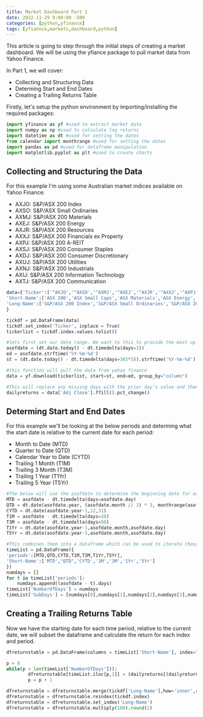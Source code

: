 ```yaml
---
title: Market Dashboard Part 1
date: 2022-11-29 9:00:00 -500
categories: [python,yfinance]
tags: [yfiannce,markets,dashboard,python]
---
```


This article is going to step through the initial steps of creating a market dashboard. We will be using the yfiance package to pull market data from Yahoo Finance.

In Part 1, we will cover:
- Collecting and Structuring Data
- Determing Start and End Dates
- Creating a Trailing Returns Table

Firstly, let's setup the python environment by importing/installing the required packages:

 ```python
import yfinance as yf #used to extract market data
import numpy as np #used to calculate log returns
import datetime as dt #used for setting the dates 
from calendar import monthrange #used for setting the dates
import pandas as pd #used for dataframe manipulation
import matplotlib.pyplot as plt #used to create charts
```

## Collecting and Structuring the Data

For this example I'm using some Australian market indices available on Yahoo Finance:

- AXJO: S&P/ASX 200 Index
- AXSO: S&P/ASX Small Ordinaries
- AXMJ: S&P/ASX 200 Materials
- AXEJ: S&P/ASX 200 Energy
- AXJR: S&P/ASX 200 Resources
- AXXJ: S&P/ASX 200 Financials ex Property
- AXPJ: S&P/ASX 200 A-REIT
- AXSJ: S&P/ASX 200 Consumer Staples
- AXDJ: S&P/ASX 200 Consumer Discretionary
- AXUJ: S&P/ASX 200 Utilities
- AXNJ: S&P/ASX 200 Industrials
- AXIJ: S&P/ASX 200 Information Technology
- AXTJ: S&P/ASX 200 Communication


```python 
data={'Ticker':['^AXJO','^AXSO','^AXMJ','^AXEJ','^AXJR','^AXXJ','^AXPJ','^AXSJ','^AXDJ','^AXUJ','^AXNJ','^AXIJ','^AXTJ'],
'Short-Name':['ASX 200','ASX Small Caps','ASX Materials','ASX Energy','ASX Resources','ASX Financials','ASX REITs','ASX Cons Staples','ASX Cons Disc','ASX Utilities','ASX Ind','ASX IT','ASX Comms'],
'Long-Name':['S&P/ASX 200 Index','S&P/ASX Small Ordinaries','S&P/ASX 200 Materials','S&P/ASX 200 Energy','S&P/ASX 200 Resources','S&P/ASX 200 Financials ex Property','S&P/ASX 200 A-REIT','S&P/ASX 200 Consumer Staples','S&P/ASX 200 Consumer Discretionary','S&P/ASX 200 Utilities','S&P/ASX 200 Industrials','S&P/ASX 200 Information Technology','S&P/ASX 200 Communication']
}

tickdf = pd.DataFrame(data)
tickdf.set_index('Ticker', inplace = True)
tickerlist = tickdf.index.values.tolist()

#lets first set our date range. We want to this to provide the most up to date data which would be as of yesterday's close. We'll also calulate the start date as five years prior. 
asofdate = (dt.date.today() - dt.timedelta(days=1))
ed = asofdate.strftime('%Y-%m-%d')
st = (dt.date.today() - dt.timedelta(days=365*5)).strftime('%Y-%m-%d')

#this function will pull the data from yahoo finance
data = yf.download(tickerlist, start=st, end=ed, group_by="column")

#This will replace any missing days with the prior day's value and then calculate the simple daily return. 
dailyreturns = data['Adj Close'].ffill().pct_change()
```

## Determing Start and End Dates
 
 For this example we'll be looking at the below periods and determing what the start date is relative to the current date for each period:

- Month to Date (MTD)
- Quarter to Date (QTD)
- Calendar Year to Date (CYTD)
- Trailing 1 Month (T1M)
- Trailing 3 Month (T3M)
- Trailing 1 Year (T1Yr)
- Trailing 5 Year (T5Yr)

```python
#The below will use the asofdate to determine the beginning date for each time period
MTD = asofdate - dt.timedelta(days=asofdate.day)
QTD = dt.date(asofdate.year, (asofdate.month // 3) * 3, monthrange(asofdate.year,(asofdate.month // 3) * 3)[1])
CYTD = dt.date(asofdate.year-1,12,31)
T1M = asofdate - dt.timedelta(days=30)
T3M = asofdate - dt.timedelta(days=90)
T1Yr = dt.date(asofdate.year-1,asofdate.month,asofdate.day)
T5Yr = dt.date(asofdate.year-5,asofdate.month,asofdate.day)

#This combines them into a dataframe which can be used to iterate though and also to provide specific column names
timeList = pd.DataFrame({
'periods':[MTD,QTD,CYTD,T1M,T3M,T1Yr,T5Yr],
'Short-Name':['MTD',"QTD",'CYTD','1M','3M','1Yr','5Yr']
})
numdays = []
for t in timeList['periods']:
    numdays.append((asofdate - t).days)
timeList['NumberOfDays'] = numdays
timeList['SubDays'] = [numdays[0],numdays[1],numdays[2],numdays[3],numdays[4],365,365]
```
## Creating a Trailing Returns Table

Now we have the starting date for each time period, relative to the current date, we will subset the dataframe and calculate the return for each index and period.

```python
dfreturnstable = pd.DataFrame(columns = timeList['Short-Name'], index=logreturns.columns)

p = 0
while(p < len(timeList['NumberOfDays'])):
        dfreturnstable[timeList.iloc[p,1]] = (dailyreturns[(dailyreturns.index > str(timeList.loc[p,'periods'])) & (dailyreturns.index <= str(asofdate))]).add(1).prod() ** (timeList.loc[p,'SubDays'] / timeList.loc[p,'NumberOfDays']) - 1
        p = p + 1

dfreturnstable = dfreturnstable.merge(tickdf['Long-Name'],how='inner',right_index=True, left_index=True)
dfreturnstable = dfreturnstable.reindex(tickdf.index)
dfreturnstable = dfreturnstable.set_index('Long-Name')
dfreturnstable = dfreturnstable.multiply(100).round(2)
```